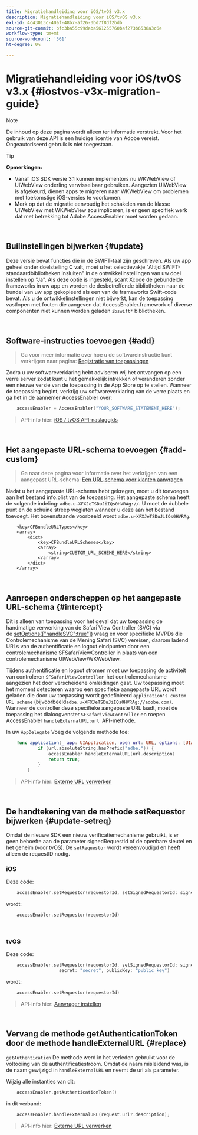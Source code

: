 ```yaml
---
title: Migratiehandleiding voor iOS/tvOS v3.x
description: Migratiehandleiding voor iOS/tvOS v3.x
exl-id: 4c43013c-40af-48b7-af26-0bd7f8df2bdb
source-git-commit: bfc3ba55c99daba561255760baf273b6538a3c6e
workflow-type: tm+mt
source-wordcount: '561'
ht-degree: 0%

---
```


# Migratiehandleiding voor iOS/tvOS v3.x {#iostvos-v3x-migration-guide}

>[!NOTE]
>
>De inhoud op deze pagina wordt alleen ter informatie verstrekt. Voor het gebruik van deze API is een huidige licentie van Adobe vereist. Ongeautoriseerd gebruik is niet toegestaan.

>[!TIP]
> 
> **Opmerkingen:**
>
> - Vanaf iOS SDK versie 3.1 kunnen implementors nu WKWebView of UIWebView onderling verwisselbaar gebruiken. Aangezien UIWebView is afgekeurd, dienen apps te migreren naar WKWebView om problemen met toekomstige iOS-versies te voorkomen.
> - Merk op dat de migratie eenvoudig het schakelen van de klasse UIWebView met WKWebView zou impliceren, is er geen specifiek werk dat met betrekking tot Adobe AccessEnabler moet worden gedaan.


</br>

## Builinstellingen bijwerken {#update}

Deze versie bevat functies die in de SWIFT-taal zijn geschreven. Als uw app geheel onder doelstelling C valt, moet u het selectievakje &quot;Altijd SWIFT-standaardbibliotheken insluiten&quot; in de ontwikkelinstellingen van uw doel instellen op &quot;Ja&quot;. Als deze optie is ingesteld, scant Xcode de gebundelde frameworks in uw app en worden de desbetreffende bibliotheken naar de bundel van uw app gekopieerd als een van de frameworks Swift-code bevat. Als u de ontwikkelinstellingen niet bijwerkt, kan de toepassing vastlopen met fouten die aangeven dat AccessEnabler.framework of diverse componenten niet kunnen worden geladen `ibswift*` bibliotheken.

</br>

## Software-instructies toevoegen {#add}

> Ga voor meer informatie over hoe u de softwareinstructie kunt verkrijgen naar
> pagina:
> [Registratie van toepassingen](/help/authentication/iostvos-application-registration.md)

Zodra u uw softwareverklaring hebt adviseren wij het ontvangen op een verre server zodat kunt u het gemakkelijk intrekken of veranderen zonder een nieuwe versie van de toepassing in de App Store op te stellen. Wanneer de toepassing begint, verkrijg uw softwareverklaring van de verre plaats en ga het in de aannemer AccessEnabler over:

```swift
    accessEnabler = AccessEnabler("YOUR_SOFTWARE_STATEMENT_HERE");
```

> API-info hier: [iOS / tvOS API-naslaggids](/help/authentication/iostvos-sdk-api-reference.md)

</br>

## Het aangepaste URL-schema toevoegen {#add-custom}

> Ga naar deze pagina voor informatie over het verkrijgen van een aangepast URL-schema: [Een URL-schema voor klanten aanvragen](/help/authentication/iostvos-application-registration.md)

Nadat u het aangepaste URL-schema hebt gekregen, moet u dit toevoegen aan het bestand info.plist van de toepassing. Het aangepaste schema heeft de volgende indeling: `adbe.u-XFXJeTSDuJiIQs0HVRAg://`. U moet de dubbele punt en de schuine streep weglaten wanneer u deze aan het bestand toevoegt. Het bovenstaande voorbeeld wordt `adbe.u-XFXJeTSDuJiIQs0HVRAg`.

```plist
    <key>CFBundleURLTypes</key>
    <array>
        <dict>
            <key>CFBundleURLSchemes</key>
            <array>
                <string>CUSTOM_URL_SCHEME_HERE</string>
            </array>
        </dict>
    </array>
```

</br>

## Aanroepen onderscheppen op het aangepaste URL-schema {#intercept}

Dit is alleen van toepassing voor het geval dat uw toepassing de handmatige verwerking van de Safari View Controller (SVC) via de [setOptions(\[&quot;handleSVC&quot;:true&quot;\])](/help/authentication/iostvos-sdk-api-reference.md) vraag en voor specifieke MVPDs die Controlemechanisme van de Mening Safari (SVC) vereisen, daarom ladend URLs van de authentificatie en logout eindpunten door een controlemechanisme SFSafariViewController in plaats van een controlemechanisme UIWebView/WKWebView.

Tijdens authentificatie en logout stromen moet uw toepassing de activiteit van controleren `SFSafariViewController `het controlemechanisme aangezien het door verscheidene omleidingen gaat. Uw toepassing moet het moment detecteren waarop een specifieke aangepaste URL wordt geladen die door uw toepassing wordt gedefinieerd `application's custom URL scheme` (bijvoorbeeld`adbe.u-XFXJeTSDuJiIQs0HVRAg://adobe.com)`. Wanneer de controller deze specifieke aangepaste URL laadt, moet de toepassing het dialoogvenster `SFSafariViewController` en roepen AccessEnabler `handleExternalURL:url `API-methode.

In uw `AppDelegate` Voeg de volgende methode toe:

```swift
    func application(_ app: UIApplication, open url: URL, options: [UIApplicationOpenURLOptionsKey: Any]) -> Bool {
            if (url.absoluteString.hasPrefix("adbe.")) {
                accessEnabler.handleExternalURL(url.description)
                return true;
            } 
        }
```

> API-info hier: [Externe URL verwerken](/help/authentication/iostvos-sdk-api-reference.md)

</br>

## De handtekening van de methode setRequestor bijwerken {#update-setreq}

Omdat de nieuwe SDK een nieuw verificatiemechanisme gebruikt, is er geen behoefte aan de parameter signedRequestId of de openbare sleutel en het geheim (voor tvOS). De `setRequestor` wordt vereenvoudigd en heeft alleen de requestID nodig.

### iOS

Deze code:

```swift
    accessEnabler.setRequestor(requestorId, setSignedRequestorId: signedRequestorId)
```

wordt:

```swift
    accessEnabler.setRequestor(requestorId)
```

</br>

### tvOS

Deze code:

```swift
    accessEnabler.setRequestor(requestorId, setSignedRequestorId: signedRequestorId,
                    secret: "secret", publicKey: "public_key")
```

wordt:

```swift
    accessEnabler.setRequestor(requestorId)
```

> API-info hier: [Aanvrager instellen](/help/authentication/iostvos-sdk-api-reference.md)

</br>

## Vervang de methode getAuthenticationToken door de methode handleExternalURL {#replace}

`getAuthentication` De methode werd in het verleden gebruikt voor de voltooiing van de authentificatiestroom. Omdat de naam misleidend was, is de naam gewijzigd in `handleExternalURL` en neemt de url als parameter.

Wijzig alle instanties van dit:

```swift
    accessEnabler.getAuthenticationToken()
```

in dit verband:

```swift
    accessEnabler.handleExternalURL(request.url?.description);
```

> API-info hier: [Externe URL verwerken](/help/authentication/iostvos-sdk-api-reference.md)
